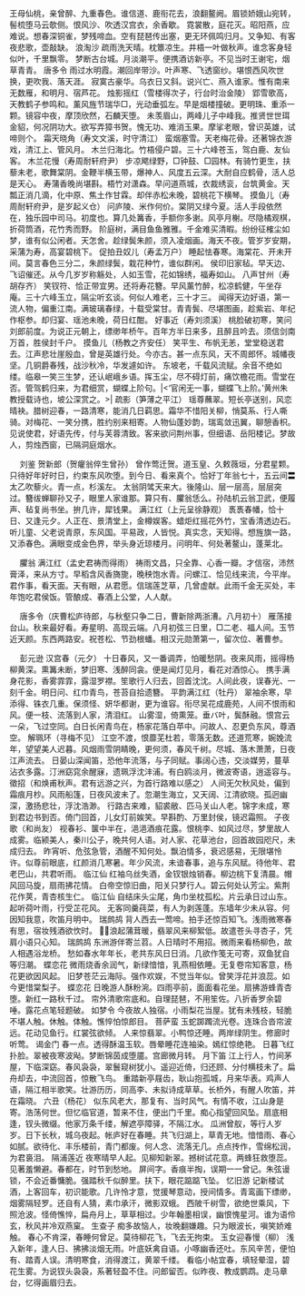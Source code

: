 <!-- { "loadSidebar": true } -->
王母仙桃，亲曾醉、九重春色。谁信道、鹿衔花去，浪翻鳌阙。眉锁娇娥山宛转，髻梳堕马云欹侧。恨风沙、吹透汉宫衣，余香歇。 
霓裳散，庭花灭。昭阳燕，应难说。想春深铜雀，梦残啼血。空有琵琶传出塞，更无环佩鸣归月。又争知、有客夜悲歌，壶敲缺。 
浪淘沙
疏雨洗天晴。枕簟凉生。井梧一叶做秋声。谁念客身轻似叶，千里飘零。 
梦断古台城。月淡潮平。便携酒访新亭。不见当时王谢宅，烟草青青。 
唐多令
雨过水明霞。潮回岸带沙。叶声寒、飞透窗纱。堪恨西风吹世换，更吹我、落天涯。 
寂寞古豪华。乌衣日又斜。说兴亡、燕入谁家。惟有南来无数雁，和明月、宿芦花。 
烛影摇红（雪楼得次子，行台时治金陵）
郢雪歌高，天教鹤子参鸣和。薰风旌节瑞华□，光动垂弧左。早是烟楼撞破。更明珠、重添一颗。镜容中夜，摩顶欣然，石麟天堕。 
未羡眉山，两峰儿子中峰我。推贤世世珥金貂，何况阴功大。欲写弄獐书贺。愧无功、难消玉果。摩挲老眼，曾识英雄，试啼则个。 
霜天晓角（寿文文溪，时守清江）
蛮烟塞雪。天老梅花骨。还著锦衣游戏，清江上、管风月。 
木兰归海北。竹梧侵户碧。三十六峰苍玉，驾白鹿、友仙客。 
木兰花慢（寿周耐轩府尹）
步凉飔绿野，□钟鼓、□园林。有骑竹更生，扶藜未老，歌舞棠阴。金鞭半横玉带，爆神人、风度五云深。大耐自应鹤骨，活人总是天心。 
寿蒲香晚尚堪斟。梧竹对潇森。早问道燕城，衣裁绣衮，台筑黄金。天瓢正消几滴，化中原、焦土作甘霖。却伴赤松未晚，碧桃花下横琴。 
摸鱼儿（寿周耐轩府尹，是岁起义仓）
问庐陵、米作何价。棠阴又绿今夏。活人手段依然在，独乐园中司马。初度也。算几处篝香，手额你多谢。风亭月榭。尽隐橘观棋，折荷筒酒，花竹秀而野。 
阶庭树，满目鱼鱼雅雅。千金难买清暇。纷纷征榷尘如梦，谁有似公闲者。天怎舍。趁绿鬓朱颜，须入凌烟画。海天不夜。管岁岁安期，采蒲为寿，高宴碧桃下。 
促拍丑奴儿（寿孟万户）
睡起怯春寒。海棠花、开未开间。莫言春色三分二，朱颜绿鬓，栽花种竹，谁似群闲。 
侯印旧家毡。早天边、飞诏催还。从今几岁岁称觞处，人如玉雪，花如锦绣，福寿如山。 
八声甘州（寿胡存齐）
笑钗符、恰正带宜男。还将寿花簪。早风薰竹醉，松凉鹤健，午坐存庵。三十六峰玉立，隔尘听玄谈。何似人难老，三十才三。 
闻得天边好语，第一流人物，偏重江南。满玻璃春绿，十载受棠甘。青青鬓、尽堪图画，趁紫岩、年纪作枢参。却归宴、瑶池未晚，荷日红酣。 
好事近（寿刘须溪）
桃脸破初寒，笑问刘郎前度。为说正元朝上，缥缈年桥午。百年方半日来多，且醉且吟去。须信剑南万首，胜侯封千户。 
摸鱼儿（杨教之齐安任）
笑平生、布帆无恙，堂堂稳送君去。江声悲壮崖殷血，曾是英雄行处。今亦古。甚一点东风，天不周郎怀。城幡夜坚。几铜爵春残，战沙秋冷，华发遽如许。 
东坡老，千载风流赋。余音不绝如缕。临皋一笑三生梦，还认岷峨乡语。挥玉尘，尽不碍灯前，痛饮檐花雨。雪堂在否。管驾鹤归来，为君细赏，蝴蝶上阶句。|<‘官闲无一事，蝴蝶飞上阶。’黄州朱教授载诗也，坡公深赏之。>| 
疏影（笋薄之平江）
瑶尊蘸翠。短长亭送别，风恋晴袂。腊树迎春，一路清寒，能消几日羁思。霜华不惜阳关柳，悄莫系、行人嘶骑。对梅花、一笑分携，胜约别来相寄。人物仙蓬妙韵，瑞鸾敛迅翼，聊憩香枳。见说使君，好语先传，付与芙蓉清致。客来欲问荆州事，但细语、岳阳楼记。梦故人，剪烛西窗，已隔洞庭烟水。 

　
刘鉴
贺新郎（贺癯翁倅生曾孙）
曾作莺迁贺。道玉皇、久敕薇垣，分君星颗。只待好年好时日，约束东风吹堕。到今日、看来真个。恰好丁年翁七十，五云间〓太乙吹藜火。青一点，杉溪左。 
太翁阴骘天来大。後隆山、层一层高，层层突过。簪绂蝉聊孙又子，眼里人家谁那。算只有、臞翁恁么。孙陆机云翁卫武，便履声、毡复尚书坐。拚几许，犀钱果。 
满江红（上元呈徐静观）
褭褭春幡，恰十日、又逢元夕。人正在、景清堂上，金樽娱客。蜡炬红摇花外竹，宝香清透边石。听儿童、父老说青原，东风国。平易政，人皆悦。真实念，天知得。想旌旗一路，又添春色。满眼变成金色界，举头身近琼楼月。问明年、何处著鳌山，蓬莱北。 

　
臞翁
满江红（孟史君祷而得雨）
祷雨文昌，只全靠、心香一瓣。才信宿，沛然膏泽，来从方寸。早稻含风香旖旎，晚秧饱水青。问螺江、恰见线来流，今平岸。 
君作事，看天面。天有眼，从君愿。信瑞莲芝草，几曾虚献。此雨千金无买处，丰年饱吃君侯饭。管酿成、春酒上公堂，人人献。 

　
唐多令（庆曹松庐待郎，与秋壑只争二日，曹新除两浙漕。八月初十）
雁荡接台山。秋来最好看。寿星明、高现云端。八月初弦三日里，□二老、福人间。玉节近天颜。东西两路安。祝苍松、节劲根蟠。相汉元勋萧第一，留次位、著曹参。 

　
彭元逊
汉宫春（元夕）
十日春风，又一番调弄，怕暖愁阴。夜来风雨，摇得杨柳黄深。熏篝未断，梦旧寒、浅醉同衾。便是闻灯见月，看花对酒惊心。 
携手满身花影，香雾霏霏，露湿罗襟。笙歌行人归去，回首沈沈。人间此夜，误春光、一刻千金。明日问、红巾青鸟，苍苔自拾遗簪。 
平韵满江红（牡丹）
翠袖余寒，早添得、铢衣几重。保须怪、妍华都谢，更为谁容。衔尽吴花成鹿苑，人间不恨雨和风。便一枝、流落到人家，清泪红。 
山雾湿，倚熏笼。垂バ叶，鬓酥融。恨宫云一朵，飞过空同。白日长闲青鸟在，杨家花落白苹中。问故人、忍更负东风，尊酒空。 
解珮环（寻梅不见）
江空不渡，恨蘼芜杜若，零落无数。还道荒寒，婉娩流年，望望美人迟暮。风烟雨雪阴睛晚，更何须，春风千树。尽城、落木萧萧，日夜江声流去。 
日晏山深闻笛，恐他年流落，与子同赋。事阔心违，交淡媒劳，蔓草沾衣多露。汀洲窈窕余醒寐，遗珮浮沈沣浦。有白鸥淡月，微波寄语，逍遥容与。 
徵招（和焕甫秋声。君有远游之兴，为首行路难以感之）
人间无欠秋风处，偏到霜痕月杪。风雨船篷，日夜风波未了。忽潮生海立，又天阔、江清欲晓。孤迥幽深，激扬悲壮，浮沈浩渺。 
行路古来难，貂裘敝、匹马关山人老。锦字未成，寒到君边书到否。倚门回首，儿女灯前娭笑。早斟酌、万里封侯，镜迟霜照。 
子夜歌（和尚友）
视春衫、箧中半在，浥浥酒痕花露。恨桃李、如风过尽，梦里故人成雾。临颍美人，秦川公子，晚共何人语。对人家、花草池台，回首故园咫尺，未成归去。 
昨宵听、危弦急管，酒醒不知何处。飘泊情多，衰迟感易，无限堪怜许。似尊前眼底，红颜消几寒暑。年少风流，未谙春事，追与东风赋。待他年、君老巴山，共君听雨。 
临江仙
红袖乌丝失酒，金钗银烛销春。柳边桃下复清晨。帽风回马旋，扇雨拂花情。 
白帝空惊旧曲，阳关只梦行人。碧云何处认芳尘。紫荆花作荚，青杏核生仁。 
临江仙
自结床头尘尾，角巾坐枕孤松。片云承日过山东。起听荷叶雨，行受芷花风。 
无客同羹莼菜，有人为剥莲蓬。东墙年少未从容。何因知我意，吹笛月明中。 
瑞鹧鸪
背人西去一莺啼。拍手还惊百知飞。浅雨微寒春有思，宿妆残酒欲忺时。 
浪起蒲茸暖，翡翠风来柳絮低。故遣苍头寻杏子，凭肩小语只心知。 
瑞鹧鸪
东洲游伴寄兰苕。人日晴时不用招。微雨来看杨柳色，故人相遇浴龙桥。 
愁如春水年年长，老共东风日日消。几欲作笺无可寄，双鱼犹自等归潮。 
蝶恋花
微雨烧香余润气，新绿愔愔，乳燕相依睡。无复卷帘知客意，杨花更欲因风起。 
旧梦苍茫云海际。强作欢娱，不觉当年似。曾笑浮花并浪蕊。如今更惜棠梨子。 
蝶恋花
日晚游人酥粉涴。四雨亭前，面面看花坐。扇拂游蜂青杏堕。新红一路秋千过。 
帘外清歌帘底和。自理琵琶，不用笙佐。八折香罗余碧唾。露花点笔轻题破。 
如梦令
今夜故人独宿。小雨梨花当屋。犹有未残枝，轻脆不堪人触。休触。体触。憔悴怕惊郎目。 
菩萨蛮
玉蛇踯躅流光卷。连珠合沓帘波远。花动见鱼行。红裳弦欲倾。 
人来惊翡翠。小鸭惊还睡。两岸绿阴生。修廊时听莺。 
谒金门
春一点。透得酥温玉软。唇晕睡花连袖染。嫣红惊绝艳。 
日暮飞红扑脸。翠被夜寒波飐。梦断锦茵成堕靥。宫廊微月转。 
月下笛
江上行人，竹间茅屋，下临深窈。春风袅袅，翠鬟窥树犹小。遥迎近倚，归还顾、分付横枝未了。扁舟却去，中流回首，惊散飞鸟。 
重踏新亭屐齿，耿山抱孤城，月来华表。鸡声人语，隔江相半歌笑。壮游历历，同高李、未拟诗成草草。长桥外，有醒人吹笛，并在霜晓。 
六丑（杨花）
似东风老大，那复有、当时风气。有情不收，江山身是寄。浩荡何世。但忆临官道，暂来不住，便出门千里。痴心指望回风坠。扇底相逢，钗头微缀。他家万条千缕，解遮亭障驿，不隔江水。 
瓜洲曾舣，等行人岁岁。日下长秋，城乌夜起。帐庐好在春睡。共飞归湖上，草青无地。愔愔雨、春心如腻。欲待化、丰乐楼前，青门都废。何人念、流落无几。点点抟作，雪绵松润，为君裛泪。 
隔浦莲近
夜寒晴早人起。见柳知新翠。撼树试花意。两蜂狂救堕蕊。见著羞懒避。春都在，时节到愁地。 
屏间字。香痕半掏，误期一一曾记。朱弦谩锁，不会近番慵脆。强踏秋千似醉里。扶下，眼花踮踮飞坠。 
忆旧游
记新楼试酒，上客回车，初识能歌。几许怜才意，觉援琴意动，授间情多。青鸾画下缥缈，烟雾隔轻罗。还自有人猜，素巾承汗，微影双蛾。 
西陂千树雪，欲绝世乘风，下照沧波。怪倚憔悴，扁舟月上，草草相过。少年翰墨相误，幽恨愧星河。谁为语伶玄，秋风并冷双燕窠。 
生查子
痴多故恼人，妆晚翻嫌趣。只为眼波长，嗔笑娇难触。 
春心不肯深，春睡何曾足。莫待柳花飞，飞去无拘束。 
玉女迎春慢（柳）
浅入新年，逢人日、拂拂淡烟无雨。叶底妖禽自语。小啄幽香还吐。东风辛苦，便怕有、踏青人误。清明寒食，消得渡江，黄翠千缕。 
看临小帖宜春，填轻晕湿，碧花生雾。为说钗头袅袅，系著轻盈不住。问郎留否。似昨夜、教成鹦鹉。走马章台，忆得画眉归去。 

　

